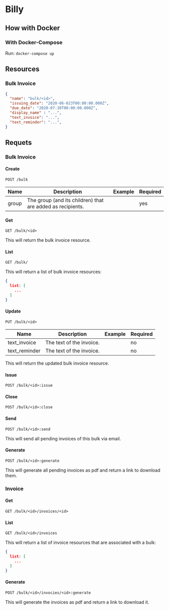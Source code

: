 # Billy

## How with Docker

### With Docker-Compose

Run: `docker-compose up`

## Resources

### Bulk Invoice

```json
{
  "name": "bulk/<id>",
  "issuing_date": "2020-06-023T00:00:00.000Z",
  "due_date": "2020-07-30T00:00:00.000Z",
  "display_name" : "...",
  "text_invoice": "...",
  "text_reminder": "...",
}
```

## Requets

### Bulk Invoice

#### Create

```
POST /bulk
```

| Name  | Description | Example | Required |
|-------|-------------|---------|----------|
| group | The group (and its children) that are added as recipients. |         | yes |

#### Get

```
GET /bulk/<id>
```

This will return the bulk invoice resource.

#### List

```
GET /bulk/
```

This will return a list of bulk invoice resources:

```json
{
  list: [
    ...
  ]
}
```

#### Update

```
PUT /bulk/<id>
```

| Name  | Description | Example | Required |
|-------|-------------|---------|----------|
| text_invoice | The text of the invoice. |         | no |
| text_reminder | The text of the invoice. |         | no |

This will return the updated bulk invoice resource.

#### Issue

```
POST /bulk/<id>:issue
```

#### Close

```
POST /bulk/<id>:close
```

#### Send

```
POST /bulk/<id>:send
```

This will send all pending invoices of this bulk via email.

#### Generate

```
POST /bulk/<id>:generate
```

This will generate all pending invoices as pdf and return a link to download them.

### Invoice

#### Get

```
GET /bulk/<id>/invoices/<id>
```

#### List

```
GET /bulk/<id>/invoices
```

This will return a list of invoice resources that are associated with a bulk:

```json
{
  list: [
    ...
  ]
}
```

#### Generate

```
POST /bulk/<id>/invocies/<id>:generate
```

This will generate the invoices as pdf and return a link to download it.

